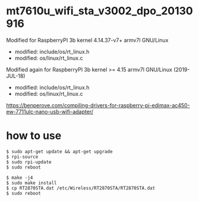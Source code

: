 # mt7610u_wifi_sta_v3002_dpo_20130916

Modified for RaspberryPI 3b kernel 4.14.37-v7+ armv7l GNU/Linux
* modified: include/os/rt_linux.h
* modified: os/linux/rt_linux.c

Modified again for RaspberryPI 3b kernel >= 4.15 armv7l GNU/Linux (2019-JUL-18)
* modified: include/os/rt_linux.h
* modified: os/linux/rt_linux.c

https://benperove.com/compiling-drivers-for-raspberry-pi-edimax-ac450-ew-7711ulc-nano-usb-wifi-adapter/

# how to use
```
$ sudo apt-get update && apt-get upgrade
$ rpi-source 
$ sudo rpi-update
$ sudo reboot

$ make -j4
$ sudo make install
$ cp RT2870STA.dat /etc/Wireless/RT2870STA/RT2870STA.dat
$ sudo reboot
```
